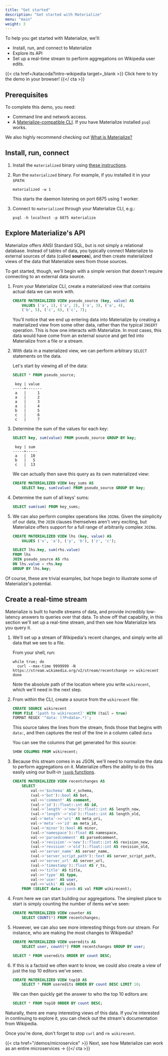 ```yaml
---
title: "Get started"
description: "Get started with Materialize"
menu: "main"
weight: 3
---
```


To help you get started with Materialize, we'll:

- Install, run, and connect to Materialize
- Explore its API
- Set up a real-time stream to perform aggregations on Wikipedia user edits.

{{< cta href=/katacoda?intro-wikipedia target=_blank >}}
Click here to try the demo in your browser!
{{</ cta >}}

## Prerequisites

To complete this demo, you need:

- Command line and network access.
- A [Materialize-compatible CLI](/connect/cli/). If you have Materialize installed `psql` works.

We also highly recommend checking out [What is Materialize?](/overview/what-is-materialize)

## Install, run, connect

1. Install the `materialized` binary using [these instructions](/install).

1. Run the `materialized` binary. For example, if you installed it in your `$PATH`:

    ```shell
    materialized -w 1
    ```

    This starts the daemon listening on port 6875 using 1 worker.

1. Connect to `materialized` through your Materialize CLI, e.g.:

    ```shell
    psql -h localhost -p 6875 materialize
    ```

## Explore Materialize's API

Materialize offers ANSI Standard SQL, but is not simply a relational database. Instead of tables of data, you typically connect Materialize to external sources of data (called **sources**), and then create materialized views of the data that Materialize sees from those sources.

To get started, though, we'll begin with a simple version that doesn't require connecting to an external data source.

1. From your Materialize CLI, create a materialized view that contains actual data we can work with.

    ```sql
    CREATE MATERIALIZED VIEW pseudo_source (key, value) AS
        VALUES ('a', 1), ('a', 2), ('a', 3), ('a', 4),
        ('b', 5), ('c', 6), ('c', 7);
    ```

    You'll notice that we end up entering data into Materialize by creating a materialized view from some other data, rather than the typical `INSERT` operation. This is how one interacts with Materialize. In most cases, this data would have come from an external source and get fed into Materialize from a file or a stream.

1. With data in a materialized view, we can perform arbitrary `SELECT` statements on the data.

    Let's start by viewing all of the data:

    ```sql
    SELECT * FROM pseudo_source;
    ```
    ```nofmt
     key | value
    -----+-------
     a   |     1
     a   |     2
     a   |     3
     a   |     4
     b   |     5
     c   |     6
     c   |     7
    ```

1. Determine the sum of the values for each key:

    ```sql
    SELECT key, sum(value) FROM pseudo_source GROUP BY key;
    ```
    ```nofmt
     key | sum
    -----+-----
     a   |  10
     b   |   5
     c   |  13
    ```

    We can actually then save this query as its own materialized view:

    ```sql
    CREATE MATERIALIZED VIEW key_sums AS
        SELECT key, sum(value) FROM pseudo_source GROUP BY key;
    ```

1. Determine the sum of all keys' sums:

    ```sql
    SELECT sum(sum) FROM key_sums;
    ```

1. We can also perform complex operations like `JOIN`s. Given the simplicity of our data, the `JOIN` clauses themselves aren't very exciting, but Materialize offers support for a full range of arbitrarily complex `JOIN`s.

    ```sql
    CREATE MATERIALIZED VIEW lhs (key, value) AS
        VALUES ('x', 'a'), ('y', 'b'), ('z', 'c');
    ```
    ```sql
    SELECT lhs.key, sum(rhs.value)
    FROM lhs
    JOIN pseudo_source AS rhs
    ON lhs.value = rhs.key
    GROUP BY lhs.key;
    ```

Of course, these are trivial examples, but hope begin to illustrate some of Materialize's potential.

## Create a real-time stream

Materialize is built to handle streams of data, and provide incredibly low-latency answers to queries over that data. To show off that capability, in this section we'll set up a real-time stream, and then see how Materialize lets you query it.

1. We'll set up a stream of Wikipedia's recent changes, and simply write all data that we see to a file.

    From your shell, run:
    ```
    while true; do
      curl --max-time 9999999 -N https://stream.wikimedia.org/v2/stream/recentchange >> wikirecent
    done
    ```

    Note the absolute path of the location where you write `wikirecent`, which we'll need in the next step.

1. From within the CLI, create a source from the `wikirecent` file:

    ```sql
    CREATE SOURCE wikirecent
    FROM FILE '[path to wikirecent]' WITH (tail = true)
    FORMAT REGEX '^data: (?P<data>.*)';
    ```

    This source takes the lines from the stream, finds those that begins with `data:`, and then captures the rest of the line in a column called `data`

    You can see the columns that get generated for this source:

    ```sql
    SHOW COLUMNS FROM wikirecent;
    ```

1. Because this stream comes in as JSON, we'll need to normalize the data to perform aggregations on it. Materialize offers the ability to do this easily using our built-in [`jsonb` functions](/sql/functions/#json).

    ```sql
    CREATE MATERIALIZED VIEW recentchanges AS
        SELECT
            val->>'$schema' AS r_schema,
            (val->'bot')::bool AS bot,
            val->>'comment' AS comment,
            (val->'id')::float::int AS id,
            (val->'length'->'new')::float::int AS length_new,
            (val->'length'->'old')::float::int AS length_old,
            val->'meta'->>'uri' AS meta_uri,
            val->'meta'->>'id' as meta_id,
            (val->'minor')::bool AS minor,
            (val->'namespace')::float AS namespace,
            val->>'parsedcomment' AS parsedcomment,
            (val->'revision'->'new')::float::int AS revision_new,
            (val->'revision'->'old')::float::int AS revision_old,
            val->>'server_name' AS server_name,
            (val->'server_script_path')::text AS server_script_path,
            val->>'server_url' AS server_url,
            (val->'timestamp')::float AS r_ts,
            val->>'title' AS title,
            val->>'type' AS type,
            val->>'user' AS user,
            val->>'wiki' AS wiki
        FROM (SELECT data::jsonb AS val FROM wikirecent);
    ```

1. From here we can start building our aggregations. The simplest place to start is simply counting the number of items we've seen:

    ```sql
    CREATE MATERIALIZED VIEW counter AS
        SELECT COUNT(*) FROM recentchanges;
    ```

1. However,  we can also see more interesting things from our stream. For instance, who are making the most changes to Wikipedia?

    ```sql
    CREATE MATERIALIZED VIEW useredits AS
        SELECT user, count(*) FROM recentchanges GROUP BY user;
    ```

    ```sql
    SELECT * FROM useredits ORDER BY count DESC;
    ```

1. If this is a factoid we often want to know, we could also create a view of just the top 10 editors we've seen.

    ```sql
    CREATE MATERIALIZED VIEW top10 AS
        SELECT * FROM useredits ORDER BY count DESC LIMIT 10;
    ```

    We can then quickly get the answer to who the top 10 editors are:

    ```sql
    SELECT * FROM top10 ORDER BY count DESC;
    ```

Naturally, there are many interesting views of this data. If you're interested
in continuing to explore it, you can check out the stream's documentation from
Wikipedia.

Once you're done, don't forget to stop `curl` and `rm wikirecent`.

{{< cta href="/demos/microservice" >}}
Next, see how Materialize can work as an entire microservices →
{{</ cta >}}
